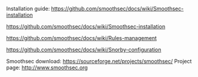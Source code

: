 Installation guide: https://github.com/smoothsec/docs/wiki/Smoothsec-installation



https://github.com/smoothsec/docs/wiki/Smoothsec-installation

https://github.com/smoothsec/docs/wiki/Rules-management

https://github.com/smoothsec/docs/wiki/Snorby-configuration


Smoothsec download: https://sourceforge.net/projects/smoothsec/
Project page: http://www.smoothsec.org

